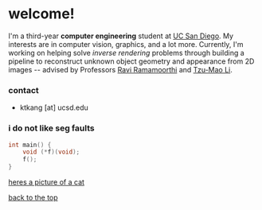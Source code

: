 # <a id="top"></a> welcome! 
I'm a third-year **computer engineering** student at [UC San
Diego](https://ucsd.edu/). My interests are in computer vision, graphics, and a
lot more. Currently, I'm working on helping solve *inverse rendering* problems
through building a pipeline to reconstruct unknown object geometry and
appearance from 2D images -- advised by Professors 
[Ravi Ramamoorthi](https://cseweb.ucsd.edu/~ravir/) and 
[Tzu-Mao Li](https://cseweb.ucsd.edu/~tzli/).

### contact
- ktkang [at] ucsd.edu

### i do not like seg faults
```c
int main() {
    void (*f)(void);
    f();
}
```

[heres a picture of a cat](cool.md)

[back to the top](#top)

